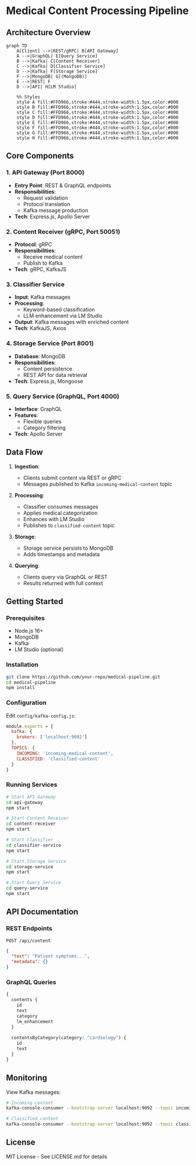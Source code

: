 
# Medical Content Processing Pipeline

## Architecture Overview

```mermaid
graph TD
    A[Client] -->|REST/gRPC| B[API Gateway]
    A -->|GraphQL| E[Query Service]
    B -->|Kafka| C[Content Receiver]
    C -->|Kafka| D[Classifier Service]
    D -->|Kafka| F[Storage Service]
    F -->|MongoDB| G[(MongoDB)]
    E -->|REST| F
    D -->|API| H[LM Studio]

    %% Styles
    style A fill:#FFD966,stroke:#444,stroke-width:1.5px,color:#000  
    style B fill:#FFD966,stroke:#444,stroke-width:1.5px,color:#000           
    style C fill:#FFD966,stroke:#444,stroke-width:1.5px,color:#000         
    style D fill:#FFD966,stroke:#444,stroke-width:1.5px,color:#000         
    style E fill:#FFD966,stroke:#444,stroke-width:1.5px,color:#000        
    style F fill:#FFD966,stroke:#444,stroke-width:1.5px,color:#000       
    style G fill:#FFD966,stroke:#444,stroke-width:1.5px,color:#000       
    style H fill:#FFD966,stroke:#444,stroke-width:1.5px,color:#000          
```




## Core Components

### 1. API Gateway (Port 8000)
- **Entry Point**: REST & GraphQL endpoints
- **Responsibilities**:
  - Request validation
  - Protocol translation
  - Kafka message production
- **Tech**: Express.js, Apollo Server

### 2. Content Receiver (gRPC, Port 50051)
- **Protocol**: gRPC
- **Responsibilities**:
  - Receive medical content
  - Publish to Kafka
- **Tech**: gRPC, KafkaJS

### 3. Classifier Service
- **Input**: Kafka messages
- **Processing**:
  - Keyword-based classification
  - LLM enhancement via LM Studio
- **Output**: Kafka messages with enriched content
- **Tech**: KafkaJS, Axios

### 4. Storage Service (Port 8001)
- **Database**: MongoDB
- **Responsibilities**:
  - Content persistence
  - REST API for data retrieval
- **Tech**: Express.js, Mongoose

### 5. Query Service (GraphQL, Port 4000)
- **Interface**: GraphQL
- **Features**:
  - Flexible queries
  - Category filtering
- **Tech**: Apollo Server

## Data Flow

1. **Ingestion**:
   - Clients submit content via REST or gRPC
   - Messages published to Kafka `incoming-medical-content` topic

2. **Processing**:
   - Classifier consumes messages
   - Applies medical categorization
   - Enhances with LM Studio
   - Publishes to `classified-content` topic

3. **Storage**:
   - Storage service persists to MongoDB
   - Adds timestamps and metadata

4. **Querying**:
   - Clients query via GraphQL or REST
   - Results returned with full context

## Getting Started

### Prerequisites
- Node.js 16+
- MongoDB
- Kafka
- LM Studio (optional)

### Installation
```bash
git clone https://github.com/your-repo/medical-pipeline.git
cd medical-pipeline
npm install
```

### Configuration
Edit `config/kafka-config.js`:
```javascript
module.exports = {
  kafka: {
    brokers: ['localhost:9092']
  },
  TOPICS: {
    INCOMING: 'incoming-medical-content',
    CLASSIFIED: 'classified-content'
  }
}
```

### Running Services
```bash
# Start API Gateway
cd api-gateway
npm start

# Start Content Receiver
cd content-receiver
npm start

# Start Classifier
cd classifier-service
npm start

# Start Storage Service
cd storage-service
npm start

# Start Query Service
cd query-service
npm start
```

## API Documentation

### REST Endpoints
`POST /api/content`
```json
{
  "text": "Patient symptoms...",
  "metadata": {}
}
```

### GraphQL Queries
```graphql
{
  contents {
    id
    text
    category
    lm_enhancement
  }
  
  contentsByCategory(category: "cardiology") {
    id
    text
  }
}
```

## Monitoring
View Kafka messages:
```bash
# Incoming content
kafka-console-consumer --bootstrap-server localhost:9092 --topic incoming-medical-content

# Classified content
kafka-console-consumer --bootstrap-server localhost:9092 --topic classified-content
```

## License
MIT License - See LICENSE.md for details
``` 
